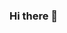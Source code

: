 ### Hi there 👋

<!--
**Jande046/Jande046** is a ✨ _special_ ✨ repository because its `README.md` (this file) appears on your GitHub profile.

Here are some ideas to get you started:

- 🔭 I’m currently working on finishing my gaming backlog; it's massive!
- 🌱 I’m currently learning how to make video games
- 👯 I’m looking to collaborate on video games!
- 🤔 I’m looking for help with my finances. 
- 💬 Ask me about God of War Ragnorok. It is great!
- 📫 How to reach me: email: jande046@odu.edu/missionbomplet@gmail.com 
- 😄 Pronouns: He/Him
- ⚡ Fun fact: I like turtles
-->
